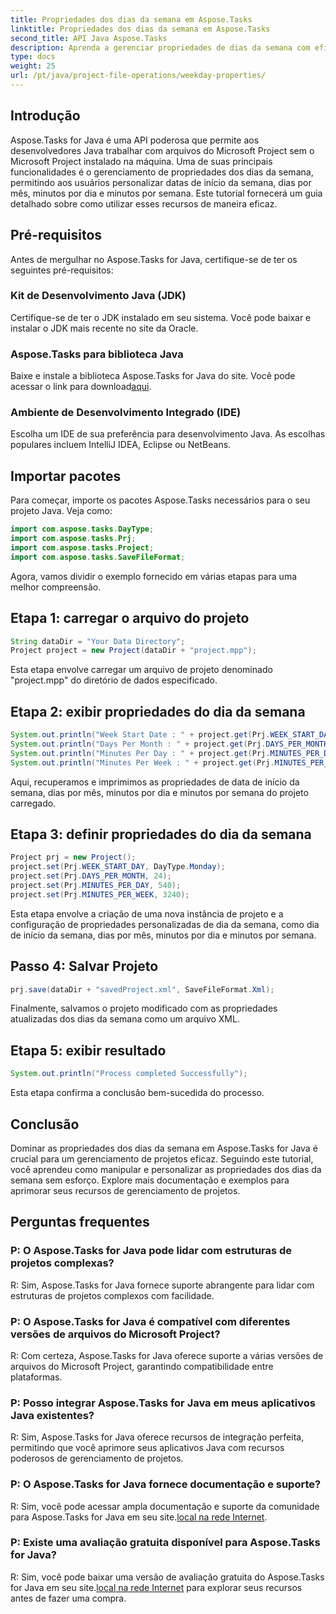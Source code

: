 ```yaml
---
title: Propriedades dos dias da semana em Aspose.Tasks
linktitle: Propriedades dos dias da semana em Aspose.Tasks
second_title: API Java Aspose.Tasks
description: Aprenda a gerenciar propriedades de dias da semana com eficiência em Aspose.Tasks for Java. Personalize datas de início da semana, dias por mês e muito mais com facilidade.
type: docs
weight: 25
url: /pt/java/project-file-operations/weekday-properties/
---
```

## Introdução
Aspose.Tasks for Java é uma API poderosa que permite aos desenvolvedores Java trabalhar com arquivos do Microsoft Project sem o Microsoft Project instalado na máquina. Uma de suas principais funcionalidades é o gerenciamento de propriedades dos dias da semana, permitindo aos usuários personalizar datas de início da semana, dias por mês, minutos por dia e minutos por semana. Este tutorial fornecerá um guia detalhado sobre como utilizar esses recursos de maneira eficaz.
## Pré-requisitos
Antes de mergulhar no Aspose.Tasks for Java, certifique-se de ter os seguintes pré-requisitos:
### Kit de Desenvolvimento Java (JDK)
Certifique-se de ter o JDK instalado em seu sistema. Você pode baixar e instalar o JDK mais recente no site da Oracle.
### Aspose.Tasks para biblioteca Java
 Baixe e instale a biblioteca Aspose.Tasks for Java do site. Você pode acessar o link para download[aqui](https://releases.aspose.com/tasks/java/).
### Ambiente de Desenvolvimento Integrado (IDE)
Escolha um IDE de sua preferência para desenvolvimento Java. As escolhas populares incluem IntelliJ IDEA, Eclipse ou NetBeans.
## Importar pacotes
Para começar, importe os pacotes Aspose.Tasks necessários para o seu projeto Java. Veja como:

```java
import com.aspose.tasks.DayType;
import com.aspose.tasks.Prj;
import com.aspose.tasks.Project;
import com.aspose.tasks.SaveFileFormat;
```

Agora, vamos dividir o exemplo fornecido em várias etapas para uma melhor compreensão.
## Etapa 1: carregar o arquivo do projeto
```java
String dataDir = "Your Data Directory";
Project project = new Project(dataDir + "project.mpp");
```
Esta etapa envolve carregar um arquivo de projeto denominado "project.mpp" do diretório de dados especificado.
## Etapa 2: exibir propriedades do dia da semana
```java
System.out.println("Week Start Date : " + project.get(Prj.WEEK_START_DAY).toString());
System.out.println("Days Per Month : " + project.get(Prj.DAYS_PER_MONTH).toString());
System.out.println("Minutes Per Day : " + project.get(Prj.MINUTES_PER_DAY).toString());
System.out.println("Minutes Per Week : " + project.get(Prj.MINUTES_PER_WEEK).toString());
```
Aqui, recuperamos e imprimimos as propriedades de data de início da semana, dias por mês, minutos por dia e minutos por semana do projeto carregado.
## Etapa 3: definir propriedades do dia da semana
```java
Project prj = new Project();
project.set(Prj.WEEK_START_DAY, DayType.Monday);
project.set(Prj.DAYS_PER_MONTH, 24);
project.set(Prj.MINUTES_PER_DAY, 540);
project.set(Prj.MINUTES_PER_WEEK, 3240);
```
Esta etapa envolve a criação de uma nova instância de projeto e a configuração de propriedades personalizadas de dia da semana, como dia de início da semana, dias por mês, minutos por dia e minutos por semana.
## Passo 4: Salvar Projeto
```java
prj.save(dataDir + "savedProject.xml", SaveFileFormat.Xml);
```
Finalmente, salvamos o projeto modificado com as propriedades atualizadas dos dias da semana como um arquivo XML.
## Etapa 5: exibir resultado
```java
System.out.println("Process completed Successfully");
```
Esta etapa confirma a conclusão bem-sucedida do processo.
## Conclusão
Dominar as propriedades dos dias da semana em Aspose.Tasks for Java é crucial para um gerenciamento de projetos eficaz. Seguindo este tutorial, você aprendeu como manipular e personalizar as propriedades dos dias da semana sem esforço. Explore mais documentação e exemplos para aprimorar seus recursos de gerenciamento de projetos.
## Perguntas frequentes
### P: O Aspose.Tasks for Java pode lidar com estruturas de projetos complexas?
R: Sim, Aspose.Tasks for Java fornece suporte abrangente para lidar com estruturas de projetos complexos com facilidade.
### P: O Aspose.Tasks for Java é compatível com diferentes versões de arquivos do Microsoft Project?
R: Com certeza, Aspose.Tasks for Java oferece suporte a várias versões de arquivos do Microsoft Project, garantindo compatibilidade entre plataformas.
### P: Posso integrar Aspose.Tasks for Java em meus aplicativos Java existentes?
R: Sim, Aspose.Tasks for Java oferece recursos de integração perfeita, permitindo que você aprimore seus aplicativos Java com recursos poderosos de gerenciamento de projetos.
### P: O Aspose.Tasks for Java fornece documentação e suporte?
 R: Sim, você pode acessar ampla documentação e suporte da comunidade para Aspose.Tasks for Java em seu site.[local na rede Internet](https://releases.aspose.com/).
### P: Existe uma avaliação gratuita disponível para Aspose.Tasks for Java?
R: Sim, você pode baixar uma versão de avaliação gratuita do Aspose.Tasks for Java em seu site.[local na rede Internet](https://reference.aspose.com/tasks/java/) para explorar seus recursos antes de fazer uma compra.